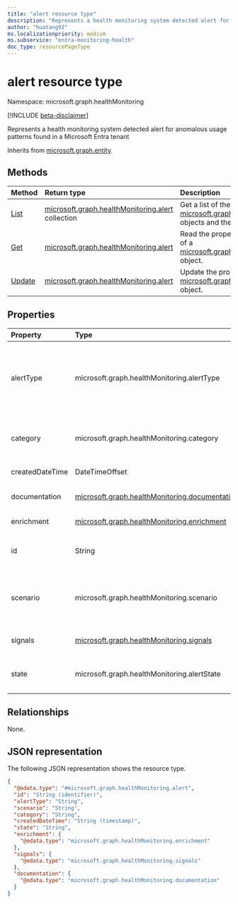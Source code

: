 ```yaml
---
title: "alert resource type"
description: "Represents a health monitoring system detected alert for anomalous usage patterns found in a Microsoft Entra tenant."
author: "huatang92"
ms.localizationpriority: medium
ms.subservice: "entra-monitoring-health"
doc_type: resourcePageType
---
```


# alert resource type

Namespace: microsoft.graph.healthMonitoring

[!INCLUDE [beta-disclaimer](../../includes/beta-disclaimer.md)]

Represents a health monitoring system detected alert for anomalous usage patterns found in a Microsoft Entra tenant

Inherits from [microsoft.graph.entity](../resources/entity.md).

## Methods
|Method|Return type|Description|
|:---|:---|:---|
|[List](../api/healthmonitoring-healthmonitoringroot-list-alerts.md)|[microsoft.graph.healthMonitoring.alert](../resources/healthmonitoring-alert.md) collection|Get a list of the [microsoft.graph.healthMonitoring.alert](../resources/healthmonitoring-alert.md) objects and their properties.|
|[Get](../api/healthmonitoring-alert-get.md)|[microsoft.graph.healthMonitoring.alert](../resources/healthmonitoring-alert.md)|Read the properties and relationships of a [microsoft.graph.healthMonitoring.alert](../resources/healthmonitoring-alert.md) object.|
|[Update](../api/healthmonitoring-alert-update.md)|[microsoft.graph.healthMonitoring.alert](../resources/healthmonitoring-alert.md)|Update the properties of a [microsoft.graph.healthMonitoring.alert](../resources/healthmonitoring-alert.md) object.|


## Properties
|Property|Type|Description|
|:---|:---|:---|
|alertType|microsoft.graph.healthMonitoring.alertType|The alert type is associated with the monitored scenario that generated the alert. The possible values are: `unknown`, `mfaSignInFailure`, `managedDeviceSignInFailure`, `compliantDeviceSignInFailure`, `unknownFutureValue`.|
|category|microsoft.graph.healthMonitoring.category|The category is a classification grouping the scenario. The possible values are: `unknown`, `authentication`, `unknownFutureValue`.|
|createdDateTime|DateTimeOffset|Time that the Alert was generated at.|
|documentation|[microsoft.graph.healthMonitoring.documentation](../resources/healthmonitoring-documentation.md)|Documentation is a key value pair mapping of name of docs and the link to find the docs.|
|enrichment|[microsoft.graph.healthMonitoring.enrichment](../resources/healthmonitoring-enrichment.md)|Provides helpful investigative information on the alert.|
|id|String|Unique identifier of this alert under the associated tenant. Inherited from [microsoft.graph.entity](../resources/entity.md).|
|scenario|microsoft.graph.healthMonitoring.scenario|The scenario is the area being monitored. Associated with the system that is emitting the source signals. The possible values are: `unknown`, `mfa`, `devices`, `unknownFutureValue`.|
|signals|[microsoft.graph.healthMonitoring.signals](../resources/healthmonitoring-signals.md)|A collection of signals that are used in the generation of the alert.|
|state|microsoft.graph.healthMonitoring.alertState|The current lifecycle state of the alert. The possible values are: `active`, `resolved`, `unknownFutureValue`.|

## Relationships
None.

## JSON representation
The following JSON representation shows the resource type.
<!-- {
  "blockType": "resource",
  "keyProperty": "id",
  "@odata.type": "microsoft.graph.healthMonitoring.alert",
  "baseType": "microsoft.graph.entity",
  "openType": false
}
-->
``` json
{
  "@odata.type": "#microsoft.graph.healthMonitoring.alert",
  "id": "String (identifier)",
  "alertType": "String",
  "scenario": "String",
  "category": "String",
  "createdDateTime": "String (timestamp)",
  "state": "String",
  "enrichment": {
    "@odata.type": "microsoft.graph.healthMonitoring.enrichment"
  },
  "signals": {
    "@odata.type": "microsoft.graph.healthMonitoring.signals"
  },
  "documentation": {
    "@odata.type": "microsoft.graph.healthMonitoring.documentation"
  }
}
```

